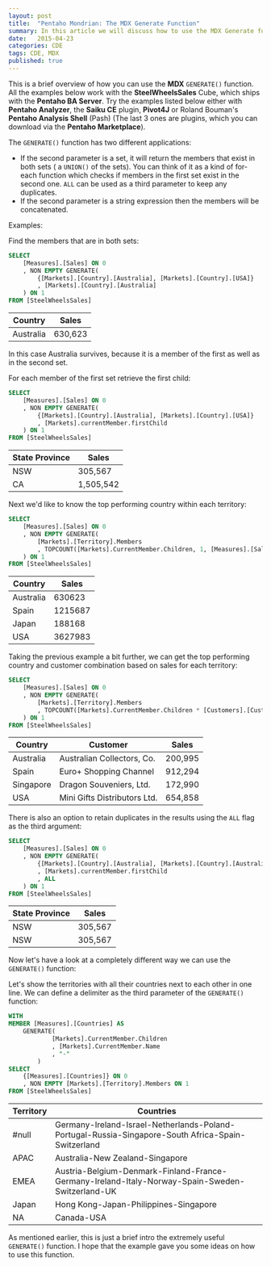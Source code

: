```yaml
---
layout: post
title:  "Pentaho Mondrian: The MDX Generate Function"
summary: In this article we will discuss how to use the MDX Generate function
date:   2015-04-23
categories: CDE
tags: CDE, MDX
published: true
---
```


This is a brief overview of how you can use the **MDX** `GENERATE()` function. All the examples below work with the **SteelWheelsSales** Cube, which ships with the **Pentaho BA Server**. Try the examples listed below either with **Pentaho Analyzer**, the **Saiku CE** plugin, **Pivot4J** or Roland Bouman's **Pentaho Analysis Shell** (Pash) (The last 3 ones are plugins, which you can download via the **Pentaho Marketplace**).

The `GENERATE()` function has two different applications: 

- If the second parameter is a set, it will return the members that exist in both sets ( a `UNION()` of the sets). You can think of it as a kind of for-each function which checks if members in the first set exist in the second one. `ALL` can be used as a third parameter to keep any duplicates. 
- If the second parameter is a string expression then the members will be concatenated.

Examples:

Find the members that are in both sets:

```sql
SELECT
    [Measures].[Sales] ON 0
    , NON EMPTY GENERATE(
        {[Markets].[Country].[Australia], [Markets].[Country].[USA]}
        , [Markets].[Country].[Australia]
    ) ON 1
FROM [SteelWheelsSales]
```

Country | Sales
----|-----
Australia | 630,623

In this case Australia survives, because it is a member of the first as well as in the second set.

For each member of the first set retrieve the first child:

```sql
SELECT
    [Measures].[Sales] ON 0
    , NON EMPTY GENERATE(
        {[Markets].[Country].[Australia], [Markets].[Country].[USA]}
        , [Markets].currentMember.firstChild
    ) ON 1
FROM [SteelWheelsSales]
```

State Province | Sales
----|----
NSW | 305,567
CA | 1,505,542


Next we'd like to know the top performing country within each territory:

```sql
SELECT
    [Measures].[Sales] ON 0
    , NON EMPTY GENERATE(
        [Markets].[Territory].Members
        , TOPCOUNT([Markets].CurrentMember.Children, 1, [Measures].[Sales])
    ) ON 1
FROM [SteelWheelsSales]
```

Country | Sales
-----|------
Australia | 630623
Spain | 1215687
Japan | 188168
USA | 3627983

Taking the previous example a bit further, we can get the top performing country and customer combination based on sales for each territory:

```sql
SELECT
    [Measures].[Sales] ON 0
    , NON EMPTY GENERATE(
        [Markets].[Territory].Members
        , TOPCOUNT([Markets].CurrentMember.Children * [Customers].[Customer].Members, 1, [Measures].[Sales])
    ) ON 1
FROM [SteelWheelsSales]
```

Country | Customer | Sales
----|-----|-----
Australia | Australian Collectors, Co. | 200,995
Spain | Euro+ Shopping Channel | 912,294
Singapore | Dragon Souveniers, Ltd. | 172,990
USA | Mini Gifts Distributors Ltd. | 654,858

There is also an option to retain duplicates in the results using the `ALL` flag as the third argument:

```sql
SELECT
    [Measures].[Sales] ON 0
    , NON EMPTY GENERATE(
        {[Markets].[Country].[Australia], [Markets].[Country].[Australia]}
        , [Markets].currentMember.firstChild
        , ALL
    ) ON 1
FROM [SteelWheelsSales]
```

State Province | Sales
----|----
NSW | 305,567
NSW | 305,567

Now let's have a look at a completely different way we can use the `GENERATE()` function:

Let's show the territories with all their countries next to each other in one line. We can define a delimiter as the third parameter of the `GENERATE()` function:

```sql
WITH 
MEMBER [Measures].[Countries] AS
    GENERATE(
            [Markets].CurrentMember.Children
            , [Markets].CurrentMember.Name
            , "-"
        )
SELECT
    {[Measures].[Countries]} ON 0
    , NON EMPTY [Markets].[Territory].Members ON 1
FROM [SteelWheelsSales]
```

Territory | Countries
----|-----
#null | Germany-Ireland-Israel-Netherlands-Poland-Portugal-Russia-Singapore-South Africa-Spain-Switzerland
APAC | Australia-New Zealand-Singapore
EMEA | Austria-Belgium-Denmark-Finland-France-Germany-Ireland-Italy-Norway-Spain-Sweden-Switzerland-UK
Japan | Hong Kong-Japan-Philippines-Singapore
NA | Canada-USA

As mentioned earlier, this is just a brief intro the extremely useful `GENERATE()` function. I hope that the example gave you some ideas on how to use this function.